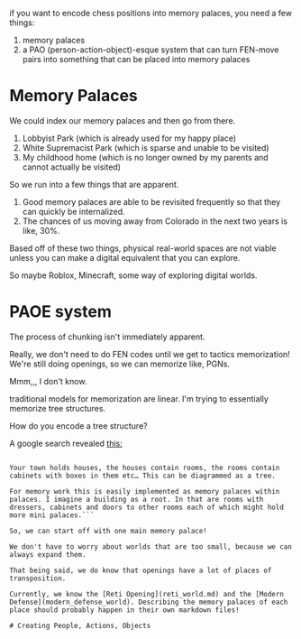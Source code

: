 if you want to encode chess positions into memory palaces, you need a few things:

1. memory palaces
2. a PAO (person-action-object)-esque system that can turn FEN-move pairs into something that can be placed into memory palaces

# Memory Palaces

We could index our memory palaces and then go from there.

1. Lobbyist Park (which is already used for my happy place)
2. White Supremacist Park (which is sparse and unable to be visited)
3. My childhood home (which is no longer owned by my parents and cannot actually be visited)

So we run into a few things that are apparent.

1. Good memory palaces are able to be revisited frequently so that they can quickly be internalized.
2. The chances of us moving away from Colorado in the next two years is like, 30%.

Based off of these two things, physical real-world spaces are not viable unless you can make a digital equivalent that you can explore.

So maybe Roblox, Minecraft, some way of exploring digital worlds.

# PAOE system

The process of chunking isn't immediately apparent.

Really, we don't need to do FEN codes until we get to tactics memorization! We're still doing openings, so we can memorize like, PGNs.

Mmm,,, I don't know.

traditional models for memorization are linear. I'm trying to essentially memorize tree structures.

How do you encode a tree structure?

A google search revealed [this:](https://forum.artofmemory.com/t/remembering-tree-diagrams/47687/2)

```Trees arise from nested containers. When you have a structure in which containers can hold both objects and other containers you have a tree. I think this is called the Composite Pattern in computer science.

Your town holds houses, the houses contain rooms, the rooms contain cabinets with boxes in them etc… This can be diagrammed as a tree.

For memory work this is easily implemented as memory palaces within palaces. I imagine a building as a root. In that are rooms with dressers, cabinets and doors to other rooms each of which might hold more mini palaces.```

So, we can start off with one main memory palace!

We don't have to worry about worlds that are too small, because we can always expand them.

That being said, we do know that openings have a lot of places of transposition.

Currently, we know the [Reti Opening](reti_world.md) and the [Modern Defense](modern_defense_world). Describing the memory palaces of each place should probably happen in their own markdown files!

# Creating People, Actions, Objects